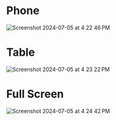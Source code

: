 # Phone
![Screenshot 2024-07-05 at 4 22 46 PM](https://github.com/jmejiamu/text-encryptor/assets/27458911/aefd77a6-a117-43a0-b83e-fc3c19b2603c)

# Table
![Screenshot 2024-07-05 at 4 23 22 PM](https://github.com/jmejiamu/text-encryptor/assets/27458911/ee909666-c123-4071-abc0-9992a328a75b)

# Full Screen
![Screenshot 2024-07-05 at 4 24 42 PM](https://github.com/jmejiamu/text-encryptor/assets/27458911/80a9a8ce-85a2-4fa3-8a64-23d9390f3683)
